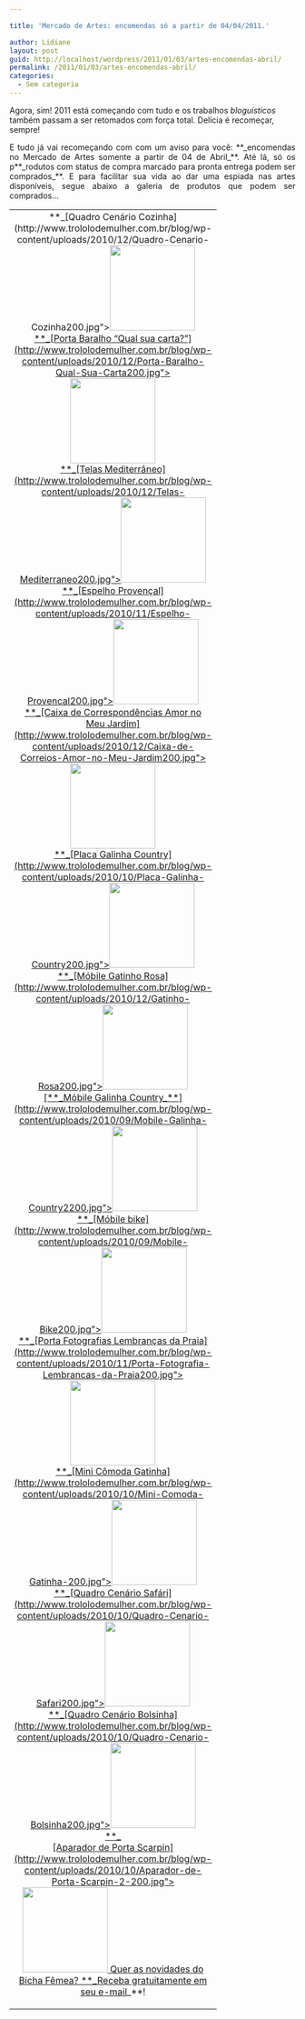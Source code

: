 ```yaml
---

title: 'Mercado de Artes: encomendas só a partir de 04/04/2011.'

author: Lidiane
layout: post
guid: http://localhost/wordpress/2011/01/03/artes-encomendas-abril/
permalink: /2011/01/03/artes-encomendas-abril/
categories:
  - Sem categoria
---
```

Agora, sim! 2011 está começando com tudo e os trabalhos _bloguísticos_ também passam a ser retomados com força total. Delícia é recomeçar, sempre!

<p style="text-align: justify;">
  E tudo já vai recomeçando com com um aviso para você: **_encomendas no Mercado de Artes somente a partir de 04 de Abril_**. Até lá, só os p**_rodutos com status de compra marcado para pronta entrega podem ser comprados_**. E para facilitar sua vida ao dar uma espiada nas artes disponíveis, segue abaixo a galeria de produtos que podem ser comprados…
</p>

<!--more-->

<table border="0" cellspacing="0" cellpadding="0" width="600">
  <tr>
    <td style="text-align: center;" width="200" valign="top">
      **_[Quadro Cenário Cozinha](http://www.trololodemulher.com.br/blog/wp-content/uploads/2010/12/Quadro-Cenario-Cozinha200.jpg"><img class="alignnone size-thumbnail wp-image-5563" title="Quadro Cenário Cozinha200" src="http://www.trololodemulher.com.br/blog/wp-content/uploads/2010/12/Quadro-Cenario-Cozinha200-150x150.jpg" alt="" width="150" height="150" /></a><br /> <a href="http://www.trololodemulher.com.br/loja/2010/11/18/quadro-cenario-cozinha/) _**
    </td>
    
    <td style="text-align: center;" width="200" valign="top">
      **_[Porta Chave](http://www.trololodemulher.com.br/blog/wp-content/uploads/2010/12/Porta-Chaves-Primavera200.jpg"><img class="alignnone size-thumbnail wp-image-5693" title="Porta Chaves Primavera200" src="http://www.trololodemulher.com.br/blog/wp-content/uploads/2010/12/Porta-Chaves-Primavera200-150x150.jpg" alt="" width="150" height="150" /></a><br /> <a href="http://www.trololodemulher.com.br/loja/2010/10/21/porta-chaves-primavera/) [s Primavera](http://www.trololodemulher.com.br/blog/wp-content/uploads/2010/12/Porta-Chaves-Primavera200.jpg"></a><a href="http://www.trololodemulher.com.br/loja/2010/10/21/porta-chaves-primavera/) _**
    </td>
    
    <td style="text-align: center;" width="200" valign="top">
      **_[Porta Chaves Gentileza](http://www.trololodemulher.com.br/blog/wp-content/uploads/2010/12/Porta-Chaves-Gentileza200.jpg"><img class="alignnone size-thumbnail wp-image-5694" title="Porta Chaves Gentileza200" src="http://www.trololodemulher.com.br/blog/wp-content/uploads/2010/12/Porta-Chaves-Gentileza200-150x150.jpg" alt="" width="150" height="150" /></a><br /> <a href="http://www.trololodemulher.com.br/loja/2010/10/21/porta-chaves-gentileza/) _**
    </td>
  </tr>
  
  <tr>
    <td style="text-align: center;" width="200" valign="top">
      **_[Porta Baralho “Qual sua carta?”](http://www.trololodemulher.com.br/blog/wp-content/uploads/2010/12/Porta-Baralho-Qual-Sua-Carta200.jpg"><img class="alignnone size-thumbnail wp-image-5695" title="Porta Baralho Qual Sua Carta200" src="http://www.trololodemulher.com.br/blog/wp-content/uploads/2010/12/Porta-Baralho-Qual-Sua-Carta200-150x150.jpg" alt="" width="150" height="150" /></a><br /> <a href="http://www.trololodemulher.com.br/loja/2010/10/21/porta-baralho-qual-sua-carta/) _**
    </td>
    
    <td style="text-align: center;" width="200" valign="top">
      **_[Caixa Moa](http://www.trololodemulher.com.br/blog/wp-content/uploads/2010/11/Caixa-Moa200.jpg"><img class="alignnone size-thumbnail wp-image-5442" title="Caixa Moa200" src="http://www.trololodemulher.com.br/blog/wp-content/uploads/2010/11/Caixa-Moa200-150x150.jpg" alt="" width="150" height="150" /></a><br /> <a href="http://www.trololodemulher.com.br/loja/2010/10/21/caixa-moa/) _**
    </td>
    
    <td style="text-align: center;" width="200" valign="top">
      **_[Regador Provençal](http://www.trololodemulher.com.br/blog/wp-content/uploads/2010/11/Regador-Provencal200.jpg"><img class="alignnone size-thumbnail wp-image-5441" title="Regador Provençal200" src="http://www.trololodemulher.com.br/blog/wp-content/uploads/2010/11/Regador-Provencal200-150x150.jpg" alt="" width="150" height="150" /></a><br /> <a href="http://www.trololodemulher.com.br/loja/2010/10/21/regador-provencal/) _**
    </td>
  </tr>
  
  <tr>
    <td style="text-align: center;" width="200" valign="top">
      **_[Telas Mediterrâneo](http://www.trololodemulher.com.br/blog/wp-content/uploads/2010/12/Telas-Mediterraneo200.jpg"><img class="alignnone size-thumbnail wp-image-5564" title="Telas Mediterrâneo200" src="http://www.trololodemulher.com.br/blog/wp-content/uploads/2010/12/Telas-Mediterraneo200-150x150.jpg" alt="" width="150" height="150" /></a><br /> <a href="http://www.trololodemulher.com.br/loja/2010/10/20/telas-mediterraneo/) _**
    </td>
    
    <td style="text-align: center;" width="200" valign="top">
      **_[Quadro Divino Rosas Médias](http://www.trololodemulher.com.br/blog/wp-content/uploads/2010/11/Divino-Rosas-Medias200.jpg"><img class="alignnone size-thumbnail wp-image-5443" title="Divino Rosas Médias200" src="http://www.trololodemulher.com.br/blog/wp-content/uploads/2010/11/Divino-Rosas-Medias200-150x150.jpg" alt="" width="150" height="150" /></a><br /> <a href="http://www.trololodemulher.com.br/loja/2010/10/20/quadro-divino-rosas-medias/) _**
    </td>
    
    <td style="text-align: center;" width="200" valign="top">
      **_[Quadro Divino Rosas Pequenas](http://www.trololodemulher.com.br/blog/wp-content/uploads/2010/11/Quadro-Divino-Rosas-Pequenas200.jpg"><img class="alignnone size-thumbnail wp-image-5444" title="Quadro Divino Rosas Pequenas200" src="http://www.trololodemulher.com.br/blog/wp-content/uploads/2010/11/Quadro-Divino-Rosas-Pequenas200-150x150.jpg" alt="" width="150" height="150" /></a><br /> <a href="http://www.trololodemulher.com.br/loja/2010/10/20/quadro-divino-rosas-pequenas/) _**
    </td>
  </tr>
  
  <tr>
    <td style="text-align: center;" width="200" valign="top">
      **_[Espelho Provençal](http://www.trololodemulher.com.br/blog/wp-content/uploads/2010/11/Espelho-Provencal200.jpg"><img class="alignnone size-thumbnail wp-image-5409" title="Espelho Provençal200" src="http://www.trololodemulher.com.br/blog/wp-content/uploads/2010/11/Espelho-Provencal200-150x150.jpg" alt="" width="150" height="150" /></a><br /> <a href="http://www.trololodemulher.com.br/loja/2010/10/20/espelho-provencal/) _**
    </td>
    
    <td style="text-align: center;" width="200" valign="top">
      **_[Quadro Meu Primeiro Carrinho](http://www.trololodemulher.com.br/blog/wp-content/uploads/2010/10/Quadro-Meu-Primeiro-Carrinho200.jpg"><img class="alignnone size-thumbnail wp-image-5330" title="Quadro Meu Primeiro Carrinho200" src="http://www.trololodemulher.com.br/blog/wp-content/uploads/2010/10/Quadro-Meu-Primeiro-Carrinho200-150x150.jpg" alt="" width="150" height="150" /></a><br /> <a href="http://www.trololodemulher.com.br/loja/2010/10/20/quadro-meu-primeiro-carrinho/) _**
    </td>
    
    <td style="text-align: center;" width="200" valign="top">
      **_[Caixa de Correspondências Gatinho no Meu Jardim](http://www.trololodemulher.com.br/blog/wp-content/uploads/2010/12/Caixa-de-Correio-Gatinho-no-Meu-Jardim200.jpg"><img class="alignnone size-thumbnail wp-image-5696" title="Caixa de Correio Gatinho no Meu Jardim200" src="http://www.trololodemulher.com.br/blog/wp-content/uploads/2010/12/Caixa-de-Correio-Gatinho-no-Meu-Jardim200-150x150.jpg" alt="" width="150" height="150" /></a><br /> <a href="http://www.trololodemulher.com.br/loja/2010/10/20/caixa-correspondencias-gatinho/) _**
    </td>
  </tr>
  
  <tr>
    <td style="text-align: center;" width="200" valign="top">
      **_[Caixa de Correspondências Amor no Meu Jardim](http://www.trololodemulher.com.br/blog/wp-content/uploads/2010/12/Caixa-de-Correios-Amor-no-Meu-Jardim200.jpg"><img class="alignnone size-thumbnail wp-image-5697" title="Caixa de Correios Amor no Meu Jardim200" src="http://www.trololodemulher.com.br/blog/wp-content/uploads/2010/12/Caixa-de-Correios-Amor-no-Meu-Jardim200-150x150.jpg" alt="" width="150" height="150" /></a><br /> <a href="http://www.trololodemulher.com.br/loja/2010/10/19/caixa-correspondencias-amor/) _**
    </td>
    
    <td style="text-align: center;" width="200" valign="top">
      **_[Placa Maternidade Menino](http://www.trololodemulher.com.br/blog/wp-content/uploads/2010/12/Placa-Maternidade-Menino200.jpg"><img class="alignnone size-thumbnail wp-image-5699" title="Placa Maternidade Menino200" src="http://www.trololodemulher.com.br/blog/wp-content/uploads/2010/12/Placa-Maternidade-Menino200-150x150.jpg" alt="" width="150" height="150" /></a><br /> <a href="http://www.trololodemulher.com.br/loja/2010/09/30/placa-maternidade-menino/) _**
    </td>
    
    <td style="text-align: center;" width="200" valign="top">
      **_[Placa Lar Doce Lar](http://www.trololodemulher.com.br/blog/wp-content/uploads/2010/12/Placa-Lar-Doce-Lar200.jpg"></a><br /> <a href="http://www.trololodemulher.com.br/loja/2010/09/30/placa-lar-doce-lar/) _**
    </td>
  </tr>
  
  <tr>
    <td style="text-align: center;" width="200" valign="top">
      **_[Placa Galinha Country](http://www.trololodemulher.com.br/blog/wp-content/uploads/2010/10/Placa-Galinha-Country200.jpg"><img class="alignnone size-thumbnail wp-image-5303" title="Placa Galinha Country200" src="http://www.trololodemulher.com.br/blog/wp-content/uploads/2010/10/Placa-Galinha-Country200-150x150.jpg" alt="" width="150" height="150" /></a><br /> <a href="http://www.trololodemulher.com.br/loja/2010/09/30/placa-galinha-country/) _**
    </td>
    
    <td style="text-align: center;" width="200" valign="top">
      **_[Móbile Sininho Lilás](http://www.trololodemulher.com.br/blog/wp-content/uploads/2010/12/Mobile-Sininho-Lilas200.jpg"><img class="alignnone size-thumbnail wp-image-5701" title="Móbile Sininho Lilás200" src="http://www.trololodemulher.com.br/blog/wp-content/uploads/2010/12/Mobile-Sininho-Lilas200-150x150.jpg" alt="" width="150" height="150" /></a><br /> <a href="http://www.trololodemulher.com.br/loja/2010/09/29/mobile-sininho-lilas/) _**
    </td>
    
    <td style="text-align: center;" width="200" valign="top">
      **_[Móbile Gatinho Vermelho](http://www.trololodemulher.com.br/blog/wp-content/uploads/2010/10/Mobile-Gatinho-Vermelho200.jpg"><img class="alignnone size-thumbnail wp-image-5308" title="Móbile Gatinho Vermelho200" src="http://www.trololodemulher.com.br/blog/wp-content/uploads/2010/10/Mobile-Gatinho-Vermelho200-150x150.jpg" alt="" width="150" height="150" /></a><br /> <a href="http://www.trololodemulher.com.br/loja/2010/09/29/mobile-gatinho-vermelho/) _**
    </td>
  </tr>
  
  <tr>
    <td style="text-align: center;" width="200" valign="top">
      **_[Móbile Gatinho Rosa](http://www.trololodemulher.com.br/blog/wp-content/uploads/2010/12/Gatinho-Rosa200.jpg"><img class="alignnone size-thumbnail wp-image-5702" title="Gatinho Rosa200" src="http://www.trololodemulher.com.br/blog/wp-content/uploads/2010/12/Gatinho-Rosa200-150x150.jpg" alt="" width="150" height="150" /></a><br /> <a href="http://www.trololodemulher.com.br/loja/2010/09/29/mobile-gatinho-rosa/) _**
    </td>
    
    <td style="text-align: center;" width="200" valign="top">
      **_[Móbile Gatinho Lilás](http://www.trololodemulher.com.br/blog/wp-content/uploads/2010/12/Mobile-Gatinho-Lilas200.jpg"></a><br /> <a href="http://www.trololodemulher.com.br/loja/2010/09/29/mobile-gatinho-lilas/) _**
    </td>
    
    <td style="text-align: center;" width="200" valign="top">
      **_[Móbile Gatinho Azul](http://www.trololodemulher.com.br/blog/wp-content/uploads/2010/12/Mobile-Gatinho-Azul200.jpg"><img class="alignnone size-thumbnail wp-image-5704" title="Móbile Gatinho Azul200" src="http://www.trololodemulher.com.br/blog/wp-content/uploads/2010/12/Mobile-Gatinho-Azul200-150x150.jpg" alt="" width="150" height="150" /></a><br /> <a href="http://www.trololodemulher.com.br/loja/2010/09/29/mobile-gatinho-azul/) _**
    </td>
  </tr>
  
  <tr>
    <td style="text-align: center;" width="200" valign="top">
      [**_Móbile Galinha Country_**](http://www.trololodemulher.com.br/blog/wp-content/uploads/2010/09/Mobile-Galinha-Country2200.jpg"><img class="alignnone size-thumbnail wp-image-5268" title="Móbile Galinha Country2200" src="http://www.trololodemulher.com.br/blog/wp-content/uploads/2010/09/Mobile-Galinha-Country2200-150x150.jpg" alt="" width="150" height="150" /></a><br /> <a href="http://www.trololodemulher.com.br/loja/2010/09/29/mobile-galinha-country/) 
    </td>
    
    <td style="text-align: center;" width="200" valign="top">
      **_[Móbile Butterfly](http://www.trololodemulher.com.br/blog/wp-content/uploads/2010/12/Mobile-Butterfly200.jpg"><img class="alignnone size-thumbnail wp-image-5705" title="Móbile Butterfly200" src="http://www.trololodemulher.com.br/blog/wp-content/uploads/2010/12/Mobile-Butterfly200-150x150.jpg" alt="" width="150" height="150" /></a><br /> <a href="http://www.trololodemulher.com.br/loja/2010/09/29/mobile-butterfly/) _**
    </td>
    
    <td style="text-align: center;" width="200" valign="top">
      **_[Móbile Black Guitar](http://www.trololodemulher.com.br/blog/wp-content/uploads/2010/12/Mobile-Black-Guitar200.jpg"><img class="alignnone size-thumbnail wp-image-5706" title="Móbile Black Guitar200" src="http://www.trololodemulher.com.br/blog/wp-content/uploads/2010/12/Mobile-Black-Guitar200-150x150.jpg" alt="" width="150" height="150" /></a><br /> <a href="http://www.trololodemulher.com.br/loja/2010/09/29/mobile-black-guitar/) _**
    </td>
  </tr>
  
  <tr>
    <td style="text-align: center;" width="200" valign="top">
      **_[Móbile bike](http://www.trololodemulher.com.br/blog/wp-content/uploads/2010/09/Mobile-Bike200.jpg"><img class="alignnone size-thumbnail wp-image-5267" title="Móbile Bike200" src="http://www.trololodemulher.com.br/blog/wp-content/uploads/2010/09/Mobile-Bike200-150x150.jpg" alt="" width="150" height="150" /></a><br /> <a href="http://www.trololodemulher.com.br/loja/2010/09/29/mobile-bike/) _**
    </td>
    
    <td style="text-align: center;" width="200" valign="top">
      **_[Porta Controle Remoto Primavera](http://www.trololodemulher.com.br/blog/wp-content/uploads/2010/12/Porta-Controle-Remoto-Primavera200.jpg"><img class="alignnone size-thumbnail wp-image-5624" title="Porta Controle Remoto Primavera200" src="http://www.trololodemulher.com.br/blog/wp-content/uploads/2010/12/Porta-Controle-Remoto-Primavera200-150x150.jpg" alt="" width="150" height="150" /></a><br /> <a href="http://www.trololodemulher.com.br/loja/2010/09/29/porta-controle-remoto-primavera/) _**
    </td>
    
    <td style="text-align: center;" width="200" valign="top">
      **_[Porta Jóias ou Chá Navy](http://www.trololodemulher.com.br/blog/wp-content/uploads/2010/12/Porta-Joias-ou-Cha-Navy1200.jpg"><img class="alignnone size-thumbnail wp-image-5707" title="Porta Jóias ou Chá Navy1200" src="http://www.trololodemulher.com.br/blog/wp-content/uploads/2010/12/Porta-Joias-ou-Cha-Navy1200-150x150.jpg" alt="" width="150" height="150" /></a><br /> <a href="http://www.trololodemulher.com.br/loja/2010/09/09/porta-joias-ou-cha-2/) _**
    </td>
  </tr>
  
  <tr>
    <td style="text-align: center;" width="200" valign="top">
      **_[Porta Fotografias Lembranças da Praia](http://www.trololodemulher.com.br/blog/wp-content/uploads/2010/11/Porta-Fotografia-Lembrancas-da-Praia200.jpg"><img class="alignnone size-thumbnail wp-image-5548" title="Porta Fotografia Lembranças da Praia200" src="http://www.trololodemulher.com.br/blog/wp-content/uploads/2010/11/Porta-Fotografia-Lembrancas-da-Praia200-150x150.jpg" alt="" width="150" height="150" /></a><br /> <a href="http://www.trololodemulher.com.br/loja/2010/09/09/porta-fotografia/) _**
    </td>
    
    <td style="text-align: center;" width="200" valign="top">
      **_[Porta Controle Remoto Bolinha](http://www.trololodemulher.com.br/blog/wp-content/uploads/2010/12/Porta-Controle-Remoto-Bolinha200.jpg"><img class="alignnone size-thumbnail wp-image-5625" title="Porta Controle Remoto Bolinha200" src="http://www.trololodemulher.com.br/blog/wp-content/uploads/2010/12/Porta-Controle-Remoto-Bolinha200-150x150.jpg" alt="" width="150" height="150" /></a><br /> <a href="http://www.trololodemulher.com.br/loja/2010/09/09/porta-controle-remoto/) _**
    </td>
    
    <td style="text-align: center;" width="200" valign="top">
      **_[Porta Absorvente ou Chá Cereja Florida](http://www.trololodemulher.com.br/blog/wp-content/uploads/2010/10/Porta-Absorvente-ou-Cha-Cereja-Florida-200.jpg"><img class="alignnone size-thumbnail wp-image-5305" title="Porta Absorvente ou Chá Cereja Florida 200" src="http://www.trololodemulher.com.br/blog/wp-content/uploads/2010/10/Porta-Absorvente-ou-Cha-Cereja-Florida-200-150x150.jpg" alt="" width="150" height="150" /></a><br /> <a href="http://www.trololodemulher.com.br/loja/2010/09/08/absorvente-cha-cereja-florida/) _**
    </td>
  </tr>
  
  <tr>
    <td style="text-align: center;" width="200" valign="top">
      **_[Mini Cômoda Gatinha](http://www.trololodemulher.com.br/blog/wp-content/uploads/2010/10/Mini-Comoda-Gatinha-200.jpg"><img class="alignnone size-thumbnail wp-image-5349" title="Mini Cômoda Gatinha 200" src="http://www.trololodemulher.com.br/blog/wp-content/uploads/2010/10/Mini-Comoda-Gatinha-200-150x150.jpg" alt="" width="150" height="150" /></a><br /> <a href="http://www.trololodemulher.com.br/loja/2010/09/08/mini-comoda-gatinha/) _**
    </td>
    
    <td style="text-align: center;" width="200" valign="top">
      **_[Caixa Redonda Vintage](http://www.trololodemulher.com.br/blog/wp-content/uploads/2010/09/Caixa-Redonda-Vintage.jpg"><img class="alignnone size-thumbnail wp-image-5210" title="Caixa Redonda Vintage" src="http://www.trololodemulher.com.br/blog/wp-content/uploads/2010/09/Caixa-Redonda-Vintage-150x150.jpg" alt="" width="150" height="150" /></a><br /> <a href="http://www.trololodemulher.com.br/loja/2010/09/08/caixa-redonda-vintage/) _**
    </td>
    
    <td style="text-align: center;" width="200" valign="top">
      **_[Caixa Patchwork](http://www.trololodemulher.com.br/blog/wp-content/uploads/2010/10/Caixa-patchwork-200.jpg"><img class="alignnone size-thumbnail wp-image-5348" title="Caixa patchwork 200" src="http://www.trololodemulher.com.br/blog/wp-content/uploads/2010/10/Caixa-patchwork-200-150x150.jpg" alt="" width="150" height="150" /></a><br /> <a href="http://www.trololodemulher.com.br/loja/2010/09/08/caixa-patchwork/) _**
    </td>
  </tr>
  
  <tr>
    <td style="text-align: center;" width="200" valign="top">
      **_[Quadro Cenário Safári](http://www.trololodemulher.com.br/blog/wp-content/uploads/2010/10/Quadro-Cenario-Safari200.jpg"><img class="alignnone size-thumbnail wp-image-5309" title="Quadro Cenário Safári200" src="http://www.trololodemulher.com.br/blog/wp-content/uploads/2010/10/Quadro-Cenario-Safari200-150x150.jpg" alt="" width="150" height="150" /></a><br /> <a href="http://www.trololodemulher.com.br/loja/2010/09/08/quadro-cenario-safari/) _**
    </td>
    
    <td style="text-align: center;" width="200" valign="top">
      **_[Quadro Cenário Copa&Café](http://www.trololodemulher.com.br/blog/wp-content/uploads/2010/10/Quadro-Cenario-CopaCafe200.jpg"><img class="alignnone size-thumbnail wp-image-5304" title="Quadro Cenário Copa&Café200" src="http://www.trololodemulher.com.br/blog/wp-content/uploads/2010/10/Quadro-Cenario-CopaCafe200-150x150.jpg" alt="" width="150" height="150" /></a><br /> <a href="http://www.trololodemulher.com.br/loja/2010/09/07/quadro-cenario-copa-cafe/) _**
    </td>
    
    <td style="text-align: center;" width="200" valign="top">
      **_[Quadro Cenário Caminhando nas Flores](http://www.trololodemulher.com.br/blog/wp-content/uploads/2010/12/Quadro-Cenario-Caminhando-nas-Flores200.jpg"><img class="alignnone size-thumbnail wp-image-5708" title="Quadro Cenário Caminhando nas Flores200" src="http://www.trololodemulher.com.br/blog/wp-content/uploads/2010/12/Quadro-Cenario-Caminhando-nas-Flores200-150x150.jpg" alt="" width="150" height="150" /></a><br /> <a href="http://www.trololodemulher.com.br/loja/2010/09/07/quadro-cenario-caminhando-nas-flores/) _**
    </td>
  </tr>
  
  <tr>
    <td style="text-align: center;" width="200" valign="top">
      **_[Quadro Cenário Bolsinha](http://www.trololodemulher.com.br/blog/wp-content/uploads/2010/10/Quadro-Cenario-Bolsinha200.jpg"><img class="alignnone size-thumbnail wp-image-5325" title="Quadro Cenário Bolsinha200" src="http://www.trololodemulher.com.br/blog/wp-content/uploads/2010/10/Quadro-Cenario-Bolsinha200-150x150.jpg" alt="" width="150" height="150" /></a><br /> <a href="http://www.trololodemulher.com.br/loja/2010/09/07/quadro-cenario-bolsinha/) _**
    </td>
    
    <td style="text-align: center;" width="200" valign="top">
      **_[Aviso de Porta Dupla Face Alternativo II](http://www.trololodemulher.com.br/blog/wp-content/uploads/2010/12/Aviso-de-Porta-Dupla-Face-Alternativo-II-Frente-200.jpg"><img class="alignnone size-thumbnail wp-image-5709" title="Aviso de Porta Dupla Face Alternativo II Frente 200" src="http://www.trololodemulher.com.br/blog/wp-content/uploads/2010/12/Aviso-de-Porta-Dupla-Face-Alternativo-II-Frente-200-150x150.jpg" alt="" width="150" height="150" /></a><br /> <a href="http://www.trololodemulher.com.br/loja/2010/09/07/aviso-de-porta-alternativo-ii/) _**
    </td>
    
    <td style="text-align: center;" width="200" valign="top">
      **_[Aviso de Porta Dupla Face Alternativo I](http://www.trololodemulher.com.br/blog/wp-content/uploads/2010/12/Aviso-de-Porta-Dupla-Face-Alternativo-I-Frente-200.jpg"><img class="alignnone size-thumbnail wp-image-5710" title="Aviso de Porta Dupla Face Alternativo I Frente 200" src="http://www.trololodemulher.com.br/blog/wp-content/uploads/2010/12/Aviso-de-Porta-Dupla-Face-Alternativo-I-Frente-200-150x150.jpg" alt="" width="150" height="150" /></a><br /> <a href="http://www.trololodemulher.com.br/loja/2010/09/07/aviso-porta-alternativo-i/) _**
    </td>
  </tr>
  
  <tr>
    <td style="text-align: center;" width="200" valign="top">
      **_<br /> [Aparador de Porta Scarpin](http://www.trololodemulher.com.br/blog/wp-content/uploads/2010/10/Aparador-de-Porta-Scarpin-2-200.jpg"><img class="alignnone size-thumbnail wp-image-5307" title="Aparador de Porta Scarpin 2 200" src="http://www.trololodemulher.com.br/blog/wp-content/uploads/2010/10/Aparador-de-Porta-Scarpin-2-200-150x150.jpg" alt="" width="150" height="150" /></a><a href="http://www.trololodemulher.com.br/loja/2010/09/07/aparador-de-porta-scarpin/) _**
    </td>
    
    <td width="200" valign="top">
       
    </td>
    
    <td width="200" valign="top">
       
    </td>
  </tr>
</table>

 

<p style="text-align: center;">
  Quer as novidades do Bicha Fêmea? **_<a href="http://feedburner.google.com/fb/a/mailverify?uri=blogbichafemea&loc=pt_BR">Receba gratuitamente em seu e-mail</a>_**!
</p>